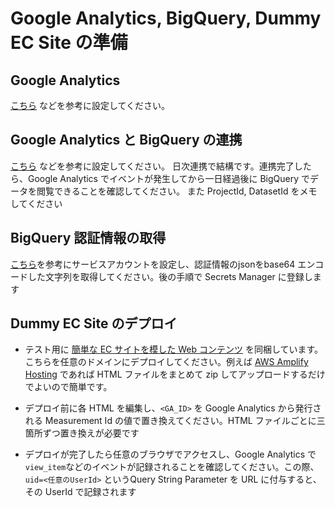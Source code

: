 # Google Analytics, BigQuery, Dummy EC Site の準備 


## Google Analytics 

[こちら](https://support.google.com/analytics/answer/9304153) などを参考に設定してください。



## Google Analytics と BigQuery の連携

[こちら](https://support.google.com/analytics/answer/9358801?hl=en) などを参考に設定してください。
日次連携で結構です。連携完了したら、Google Analytics でイベントが発生してから一日経過後に BigQuery でデータを閲覧できることを確認してください。
また ProjectId, DatasetId をメモしてください


## BigQuery 認証情報の取得

[こちら](https://docs.aws.amazon.com/ja_jp/glue/latest/dg/aws-glue-programming-etl-connect-bigquery-home.html)を参考にサービスアカウントを設定し、認証情報のjsonをbase64 エンコードした文字列を取得してください。後の手順で Secrets Manager に登録します


## Dummy EC Site のデプロイ

- テスト用に [簡単な EC サイトを模した Web コンテンツ](../test/dummy_ec_site/) を同梱しています。こちらを任意のドメインにデプロイしてください。例えば [AWS Amplify Hosting](https://ap-northeast-1.console.aws.amazon.com/amplify/apps) であれば HTML ファイルをまとめて zip してアップロードするだけでよいので簡単です。

- デプロイ前に各 HTML を編集し、`<GA_ID>` を Google Analytics から発行される Measurement Id の値で置き換えてください。HTML ファイルごとに三箇所ずつ置き換えが必要です

- デプロイが完了したら任意のブラウザでアクセスし、Google Analytics で`view_item`などのイベントが記録されることを確認してください。この際、`uid=<任意のUserId>` というQuery String Parameter を URL に付与すると、その UserId で記録されます